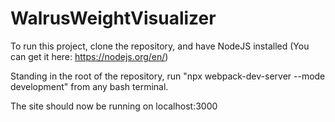 # WalrusWeightVisualizer

To run this project, clone the repository, and have NodeJS installed (You can get it here: https://nodejs.org/en/)

Standing in the root of the repository, run "npx webpack-dev-server --mode development" from any bash terminal.

The site should now be running on localhost:3000
